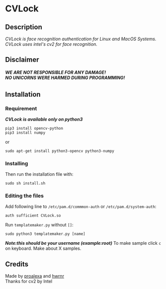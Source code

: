 # CVLock
## Description
_CVLock is face recognition authentication for Linux and MacOS Systems. CVLock uses intel's cv2 for face recognition._


## Disclaimer
###### **_WE ARE NOT RESPONSIBLE FOR ANY DAMAGE!<br />NO UNICORNS WERE HARMED DURING PROGRAMMING!_**



## Installation
### Requirement
**_CVLock is available only on python3_**
```
pip3 install opencv-python
pip3 install numpy
```
or
```
sudo apt-get install python3-opencv python3-numpy
```
### Installing
Then run the installation file with:
```
sudo sh install.sh
```
### Editing the files

Add following line to `/etc/pam.d/commmon-auth` or `/etc/pam.d/system-auth`:
```
auth sufficient CVLock.so
```
Run `templatemaker.py` without `[]`:
```
sudo python3 templatemaker.py [name]
```
**_Note:this should be your username (example:root)_**
To make sample click `c` on keyboard. Make about X samples.
## Credits
Made by [proalexa](https://github.com/proalexa/) and [hwrnr](https://github.com/hwrnr/)<br />
Thanks for cv2 by Intel

